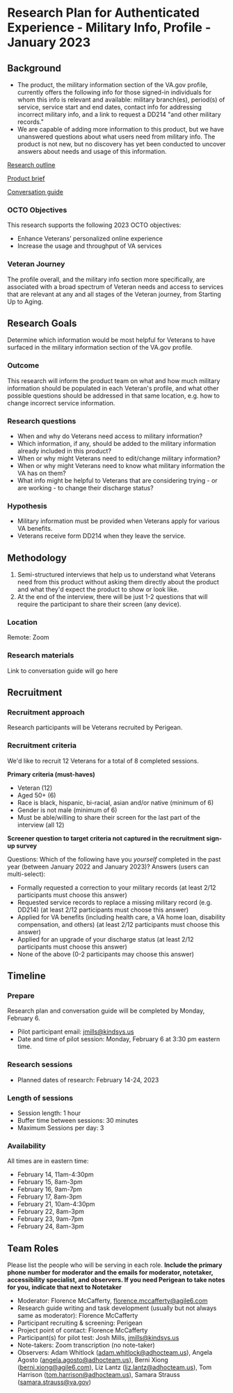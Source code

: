# Research Plan for Authenticated Experience - Military Info, Profile - January 2023

## Background
- The product, the military information section of the VA.gov profile, currently offers the following info for those signed-in individuals for whom this info is relevant and available: military branch(es), period(s) of service, service start and end dates, contact info for addressing incorrect military info, and a link to request a DD214 "and other military records."
- We are capable of adding more information to this product, but we have unanswered questions about what users need from military info. The product is not new, but no discovery has yet been conducted to uncover answers about needs and usage of this information. 

[Research outline](https://github.com/department-of-veterans-affairs/va.gov-team/tree/master/products/identity-personalization/profile/military-information/discovery-and-research/2023-military-info-discovery)

[Product brief](https://github.com/department-of-veterans-affairs/va.gov-team/tree/master/products/identity-personalization/profile/military-information)

[Conversation guide](https://github.com/department-of-veterans-affairs/va.gov-team/blob/master/products/identity-personalization/profile/military-information/discovery-and-research/2023-military-info-discovery/conversation-guide.md)

### OCTO Objectives 
This research supports the following 2023 OCTO objectives:
- Enhance Veterans’ personalized online experience
- Increase the usage and throughput of VA services

### Veteran Journey
The profile overall, and the military info section more specifically, are associated with a broad spectrum of Veteran needs and access to services that are relevant at any and all stages of the Veteran journey, from Starting Up to Aging. 

## Research Goals	
Determine which information would be most helpful for Veterans to have surfaced in the military information section of the VA.gov profile.

### Outcome
This research will inform the product team on what and how much military information should be populated in each Veteran's profile, and what other possible questions should be addressed in that same location, e.g. how to change incorrect service information.

### Research questions
- When and why do Veterans need access to military information?
- Which information, if any, should be added to the military information already included in this product?
- When or why might Veterans need to edit/change military information?
- When or why might Veterans need to know what military information the VA has on them?
- What info might be helpful to Veterans that are considering trying - or are working - to change their discharge status?

### Hypothesis
- Military information must be provided when Veterans apply for various VA benefits.
- Veterans receive form DD214 when they leave the service. 

## Methodology	
1. Semi-structured interviews that help us to understand what Veterans need from this product without asking them directly about the product and what they'd expect the product to show or look like.
2. At the end of the interview, there will be just 1-2 questions that will require the participant to share their screen (any device).

### Location
Remote: Zoom

### Research materials  
Link to conversation guide will go here
	
## Recruitment	

### Recruitment approach
Research participants will be Veterans recruited by Perigean.

### Recruitment criteria
We'd like to recruit 12 Veterans for a total of 8 completed sessions.  

**Primary criteria (must-haves)**
- Veteran (12)
- Aged 50+ (6)
- Race is black, hispanic, bi-racial, asian and/or native (minimum of 6)
- Gender is not male (minimum of 6)
- Must be able/willing to share their screen for the last part of the interview (all 12)

**Screener question to target criteria not captured in the recruitment sign-up survey**

Questions: Which of the following have you _yourself_ completed in the past year (between January 2022 and January 2023)?
Answers (users can multi-select):
- Formally requested a correction to your military records (at least 2/12 participants must choose this answer)
- Requested service records to replace a missing military record (e.g. DD214) (at least 2/12 participants must choose this answer)
- Applied for VA benefits (including health care, a VA home loan, disability compensation, and others) (at least 2/12 participants must choose this answer)
- Applied for an upgrade of your discharge status (at least 2/12 participants must choose this answer)
- None of the above (0-2 participants may choose this answer)

## Timeline

### Prepare
Research plan and conversation guide will be completed by Monday, February 6.
* Pilot participant email: jmills@kindsys.us
* Date and time of pilot session: Monday, February 6 at 3:30 pm eastern time.

### Research sessions
* Planned dates of research: February 14-24, 2023

### Length of sessions
* Session length: 1 hour
* Buffer time between sessions: 30 minutes
* Maximum Sessions per day: 3

### Availability
All times are in eastern time:
- February 14, 11am-4:30pm
- February 15, 8am-3pm
- February 16, 9am-7pm
- February 17, 8am-3pm
- February 21, 10am-4:30pm
- February 22, 8am-3pm
- February 23, 9am-7pm
- February 24, 8am-3pm
	
## Team Roles	
Please list the people who will be serving in each role. **Include the primary phone number for moderator and the emails for moderator, notetaker, accessibility specialist, and observers. If you need Perigean to take notes for you, indicate that next to Notetaker** 	
- Moderator: Florence McCafferty, florence.mccafferty@agile6.com
- Research guide writing and task development (usually but not always same as moderator): Florence McCafferty
- Participant recruiting & screening: Perigean
- Project point of contact: Florence McCafferty
- Participant(s) for pilot test: Josh Mills, jmills@kindsys.us
- Note-takers: Zoom transcription (no note-taker)
- Observers: Adam Whitlock (adam.whitlock@adhocteam.us), Angela Agosto (angela.agosto@adhocteam.us), Berni Xiong (berni.xiong@agile6.com),  Liz Lantz (liz.lantz@adhocteam.us), Tom Harrison (tom.harrison@adhocteam.us), Samara Strauss (samara.strauss@va.gov)
